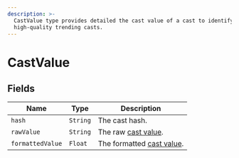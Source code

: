 ```yaml
---
description: >-
  CastValue type provides detailed the cast value of a cast to identify
  high-quality trending casts.
---
```


# CastValue

## Fields

| Name             | Type     | Description                                                                                       |
| ---------------- | -------- | ------------------------------------------------------------------------------------------------- |
| `hash`           | `String` | The cast hash.                                                                                    |
| `rawValue`       | `String` | The raw [cast value](../../abstractions/social-capital-value-and-social-capital-scores.md).       |
| `formattedValue` | `Float`  | The formatted [cast value](../../abstractions/social-capital-value-and-social-capital-scores.md). |
